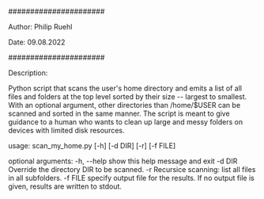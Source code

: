 ######################

Author: Philip Ruehl

Date: 09.08.2022

######################

Description:

Python script that scans the user's home directory and emits a list of all files and folders
at the top level sorted by their size -- largest to smallest. With an optional argument,
other directories than /home/$USER can be scanned and sorted in the same manner. The script
is meant to give guidance to a human who wants to clean up large and messy folders on devices 
with limited disk resources.

usage: scan_my_home.py [-h] [-d DIR] [-r] [-f FILE]

optional arguments:
  -h, --help  show this help message and exit
  -d DIR      Override the directory DIR to be scanned.
  -r          Recursice scanning: list all files in all subfolders.
  -f FILE     specify output file for the results. If no output file is given, results are written to
              stdout.

